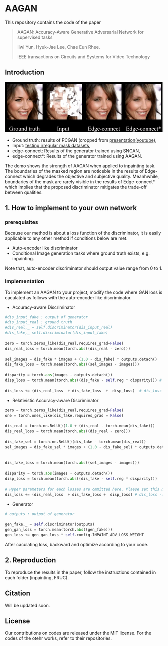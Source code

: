 # AAGAN

This repository contains the code of the paper 
> AAGAN: Accuracy-Aware Generative Adversarial Network for supervised tasks
>
>Ilwi Yun, Hyuk-Jae Lee, Chae Eun Rhee.
>
> IEEE transactions on Circuits and Systems for Video Technology


## Introduction
![demo](./AAGAN_demo.gif)

* Ground truth: results of PCGAN (cropped from [presentation(youtube)](https://youtu.be/G06dEcZ-QTg),  
* Input: [testing irregular mask datasets](http://masc.cs.gmu.edu/wiki/partialconv),  
* edge-connect: Results of the generator trained using SNGAN,  
* edge-connect*: Results of the generator trained using AAGAN.

The demo shows the strength of AAGAN when applied to inpainting task. The boundaries of the masked region are noticeble in the results of Edge-connect which degrades the objective and subjective quality. Meanhwhile, boundaries of the mask are rarely visible in the results of Edge-connect* which implies that the proposed discriminator mitigates the trade-off between qualities.


## 1. How to implement to your own network

### prerequisites

Because our method is about a loss function of the discriminator, it is easily applicable to any other method if conditions below are met.

* Auto-encoder like discriminator
* Conditional Image generation tasks where ground truth exists, e.g. inpainting.

Note that, auto-encoder discriminator should output value range from 0 to 1.

### Implementation
To implement an AAGAN to your project, modify the code where GAN loss is caculated as follows with the auto-encoder like discriminator.

* Accuracy-aware Discriminator

~~~python
#dis_input_fake : output of generator
#dis_input_real : ground truth
#dis_real,_ = self.discriminator(dis_input_real)
#dis_fake,_ self.discriminator(dis_input_fake)

zero = torch.zeros_like(dis_real,requires_grad=False)            
dis_real_loss = torch.mean(torch.abs((dis_real - zero)))

sel_images = dis_fake * images + (1.0 - dis_fake) * outputs.detach()
dis_fake_loss = torch.mean(torch.abs((sel_images - images)))

disparity = torch.abs(images - outputs.detach())
disp_loss = torch.mean(torch.abs((dis_fake - self.reg * disparity))) # self.reg -> weight of the disparity.

dis_loss += (dis_real_loss  + dis_fake_loss  +  disp_loss)  # dis_loss -> loss of discriminator and should be backward later
~~~
* Relativistic Accuracy-aware Discriminator
~~~python
zero = torch.zeros_like(dis_real,requires_grad=False)
one = torch.ones_like(dis_fake,requires_grad = False)

dis_real = torch.nn.ReLU()(1.0 + (dis_real - torch.mean(dis_fake)))           # E_real
dis_real_loss = torch.mean(torch.abs((dis_real - zero)))                      # D'_real

dis_fake_sel = torch.nn.ReLU()(dis_fake - torch.mean(dis_real))               # E_fake
sel_images = dis_fake_sel * images + (1.0 - dis_fake_sel) * outputs.detach()


dis_fake_loss = torch.mean(torch.abs((sel_images - images)))                  # D'_fake

disparity = torch.abs(images - outputs.detach())
disp_loss = torch.mean(torch.abs((dis_fake - self.reg * disparity)))          # D_reg

# Hyper parameters for each losses are ommitted here. Plaese set this manually.
dis_loss += (dis_real_loss  + dis_fake_loss +  disp_loss) # dis_loss -> loss of discriminator and should be backward later
~~~

* Generator
~~~python
# outputs : output of generator

gen_fake,_ = self.discriminator(outputs)
gen_gan_loss = torch.mean(torch.abs((gen_fake)))
gen_loss += gen_gan_loss * self.config.INPAINT_ADV_LOSS_WEIGHT

~~~

After caculating loss, backward and optimize according to your code.


## 2. Reproduction

To reproduce the results in the paper, follow the instructions contained in each folder (inpainting, FRUC).


## Citation
Will be updated soon.

## License
Our contributions on codes are released under the MIT license. For the codes of the otehr works, refer to their repositories.
